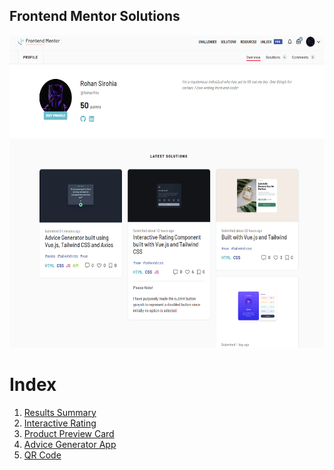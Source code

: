 ## Frontend Mentor Solutions

<p class="center">

<img  src="./images/profile.png" height="500" />
</p>

# Index

1. [Results Summary](https://github.com/RohanTrix/frontend-mentor-solutions/tree/results-summary)
2. [Interactive Rating](https://github.com/RohanTrix/frontend-mentor-solutions/tree/interactive-rating)
3. [Product Preview Card](https://github.com/RohanTrix/frontend-mentor-solutions/tree/product-preview-card)
4. [Advice Generator App](https://github.com/RohanTrix/frontend-mentor-solutions/tree/advice-generator-app)
5. [QR Code](https://github.com/RohanTrix/frontend-mentor-solutions/tree/qr-code)
